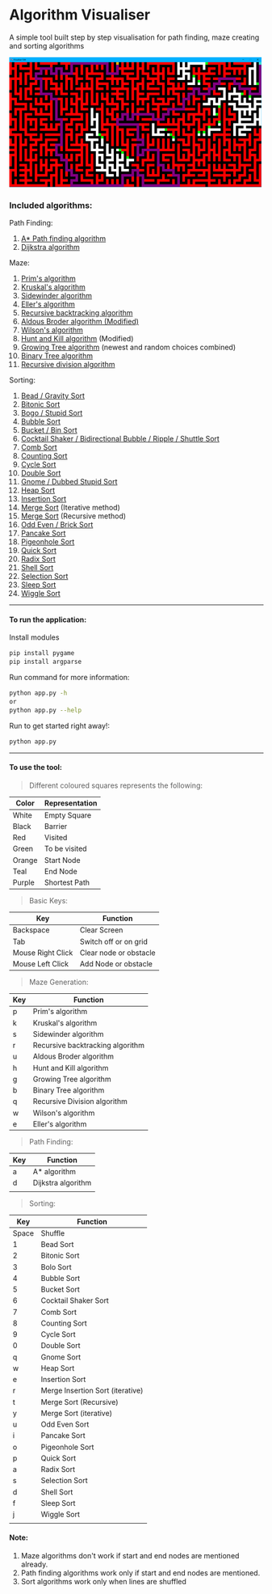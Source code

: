 # Algorithm Visualiser

A simple tool built step by step visualisation for path finding, maze creating and sorting algorithms 

![Example](Fonts/Example.png "Example")

### Included algorithms:

Path Finding:
1) [A* Path finding algorithm](Algorithms/astar.py)
1) [Dijkstra algorithm](Algorithms/dijkstra.py)

Maze:
1) [Prim's algorithm](Algorithms/prims.py)
1) [Kruskal's algorithm](Algorithms/kruskal.py)
1) [Sidewinder algorithm](Algorithms/sidewinder.py)
1) [Eller's algorithm](Algorithms/ellers.py)
1) [Recursive backtracking algorithm](Algorithms/recursive_backtracking.py)
1) [Aldous Broder algorithm (Modified)](Algorithms/aldous_broder.py)
1) [Wilson's algorithm](Algorithms/wilson.py)
1) [Hunt and Kill algorithm](Algorithms/hunt_and_kill.py) (Modified)
1) [Growing Tree algorithm](Algorithms/growing_tree.py) (newest and random choices combined)
1) [Binary Tree algorithm](Algorithms/binary_tree.py)
1) [Recursive division algorithm](Algorithms/recursive_division.py)

Sorting:
1) [Bead / Gravity Sort](Sorts/bead.py)
1) [Bitonic Sort](Sorts/bitonic.py)
1) [Bogo / Stupid Sort](Sorts/Bogo.py)
1) [Bubble Sort](Sorts/bubble.py)
1) [Bucket / Bin Sort](Sorts/bucket.py)
1) [Cocktail Shaker / Bidirectional Bubble / Ripple / Shuttle Sort](Sorts/cocktail.py)
1) [Comb Sort](Sorts/comb.py)
1) [Counting Sort](Sorts/counting.py)
1) [Cycle Sort](Sorts/cycle.py)
1) [Double Sort](Sorts/double.py)
1) [Gnome / Dubbed Stupid Sort](Sorts/gnome.py)
1) [Heap Sort](Sorts/heap.py)
1) [Insertion Sort](Sorts/insertion.py)
1) [Merge Sort](Sorts/iterativemerge.py) (Iterative method)
1) [Merge Sort](Sorts/recursivemerge.py) (Recursive method)
1) [Odd Even / Brick Sort](Sorts/oddeven.py)
1) [Pancake Sort](Sorts/pancake.py)
1) [Pigeonhole Sort](Sorts/pigeon.py)
1) [Quick Sort](Sorts/quick.py)
1) [Radix Sort](Sorts/radix.py)
1) [Shell Sort](Sorts/shell.py)
1) [Selection Sort](Sorts/selection.py)
1) [Sleep Sort](Sorts/sleepsort.py)
1) [Wiggle Sort](Sorts/wiggle.py)

---
#### To run the application:

Install modules
```bash
pip install pygame
pip install argparse
```

Run command for more information:
```bash
python app.py -h
or
python app.py --help
```

Run to get started right away!:
```bash
python app.py
```

---
#### To use the tool:
> Different coloured squares represents the following:

|  Color 	|   Representation	|  
|---	|---	|
|   White	|  Empty Square 	|
|   Black	| Barrier  	|
|   Red	|   Visited	|
|   Green	|  To be visited 	|
|   Orange	|   Start Node	|
|   Teal	|   End Node	|
|   Purple	|   Shortest Path	|

> Basic Keys:

|   Key	|   Function	|
|---	|---	|
| Backspace  	|  Clear Screen 	|
|   Tab	|  Switch off or on grid 	|
|   Mouse Right Click	|   Clear node or obstacle	|
|   Mouse Left Click	|   Add Node or obstacle	|

> Maze Generation:

|   Key	|   Function	|
|---	|---	|
| p  	|   Prim's algorithm	|
|  k 	|   Kruskal's algorithm	|
|   s	|   Sidewinder algorithm	|
|  r 	|   Recursive backtracking algorithm	|
|  u 	|   Aldous Broder algorithm	|
|  h 	|   Hunt and Kill algorithm	|
|   g	|   Growing Tree algorithm	|
|   b	|   Binary Tree algorithm	|
|   q	|   Recursive Division algorithm	|
|  w 	|  	 Wilson's algorithm|
|  e 	|  	 Eller's algorithm|

> Path Finding:

|   Key	|   Function	|
|---	|---	|
| a  	|   A* algorithm	|
| d  	|   Dijkstra algorithm	|
|   	|  	|

> Sorting:

|   Key	|   Function	|
|---	|---	|
|   Space	| Shuffle 	|
|  1 	|  Bead Sort	|
|  2 	|  Bitonic Sort	|
|  3 	|  Bolo Sort	|
| 4  	|   Bubble Sort	|
| 5  	|   Bucket Sort	|
| 6  	|   Cocktail Shaker Sort	|
| 7  	|   Comb Sort	|
| 8  	|   Counting Sort	|
| 9  	|   Cycle Sort	|
| 0  	|   Double Sort	|
| q  	|   Gnome Sort	|
| w  	|   Heap Sort	|
| e  	|   Insertion Sort	|
| r  	|  Merge Insertion Sort (iterative)	|
| t  	|  Merge Sort (Recursive)	|
| y  	|  Merge Sort (iterative)	|
| u  	|   Odd Even Sort	|
|  i 	|  Pancake Sort	|
|  o 	|  Pigeonhole Sort	|
|  p 	|  Quick Sort	|
|  a 	|  Radix Sort	|
|  s 	|  Selection Sort	|
|  d 	|  Shell Sort	|
|  f 	|  Sleep Sort	|
|   j	|  	Wiggle Sort|
|   	|  	|

#### Note:
1) Maze algorithms don't work if start and end nodes are mentioned already.
2) Path finding algorithms work only if start and end nodes are mentioned.
3) Sort algorithms work only when lines are shuffled 